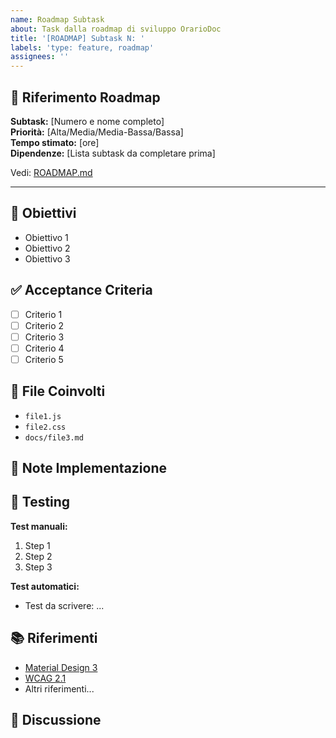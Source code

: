```yaml
---
name: Roadmap Subtask
about: Task dalla roadmap di sviluppo OrarioDoc
title: '[ROADMAP] Subtask N: '
labels: 'type: feature, roadmap'
assignees: ''
---
```


## 📍 Riferimento Roadmap

**Subtask:** [Numero e nome completo]  
**Priorità:** [Alta/Media/Media-Bassa/Bassa]  
**Tempo stimato:** [ore]  
**Dipendenze:** [Lista subtask da completare prima]

Vedi: [ROADMAP.md](../../ROADMAP.md#subtask-section)

---

## 🎯 Obiettivi

<!-- Lista obiettivi principali del subtask -->

- Obiettivo 1
- Obiettivo 2
- Obiettivo 3

## ✅ Acceptance Criteria

<!-- Criteri per considerare il task completato (da ROADMAP.md) -->

- [ ] Criterio 1
- [ ] Criterio 2
- [ ] Criterio 3
- [ ] Criterio 4
- [ ] Criterio 5

## 📁 File Coinvolti

<!-- Lista file che saranno modificati/creati -->

- `file1.js`
- `file2.css`
- `docs/file3.md`

## 🔧 Note Implementazione

<!-- Note tecniche o considerazioni speciali per questo task -->

## 🧪 Testing

<!-- Come testare questa implementazione -->

**Test manuali:**
1. Step 1
2. Step 2
3. Step 3

**Test automatici:**
- Test da scrivere: ...

## 📚 Riferimenti

<!-- Link a documentazione, esempi, spec -->

- [Material Design 3](https://m3.material.io/)
- [WCAG 2.1](https://www.w3.org/WAI/WCAG21/quickref/)
- Altri riferimenti...

## 💬 Discussione

<!-- Spazio per discussione tecnica, dubbi, proposte alternative -->
